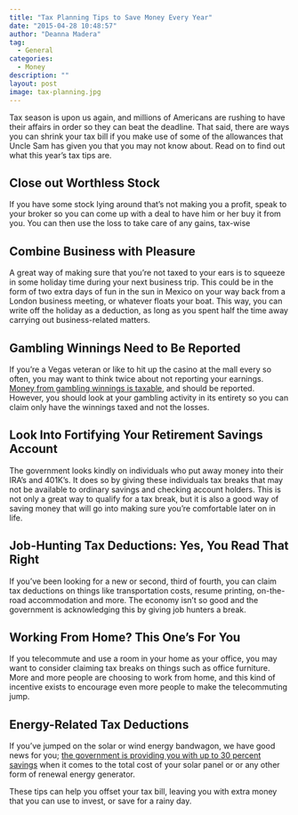 ```yaml
---
title: "Tax Planning Tips to Save Money Every Year"
date: "2015-04-28 10:48:57"
author: "Deanna Madera"
tag:
  - General
categories:
  - Money
description: ""
layout: post
image: tax-planning.jpg
---
```


Tax season is upon us again, and millions of Americans are rushing to have their affairs in order so they can beat the deadline. That said, there are ways you can shrink your tax bill if you make use of some of the allowances that Uncle Sam has given you that you may not know about. Read on to find out what this year’s tax tips are.

## Close out Worthless Stock

If you have some stock lying around that’s not making you a profit, speak to your broker so you can come up with a deal to have him or her buy it from you. You can then use the loss to take care of any gains, tax-wise

## Combine Business with Pleasure

A great way of making sure that you’re not taxed to your ears is to squeeze in some holiday time during your next business trip. This could be in the form of two extra days of fun in the sun in Mexico on your way back from a London business meeting, or whatever floats your boat. This way, you can write off the holiday as a deduction, as long as you spent half the time away carrying out business-related matters.

## Gambling Winnings Need to Be Reported

If you’re a Vegas veteran or like to hit up the casino at the mall every so often, you may want to think twice about not reporting your earnings. [Money from gambling winnings is taxable](https://www.foxbusiness.com/personal-finance/2013/09/19/uncle-sam-wants-his-cut-on-your-gambling-winnings/), and should be reported. However, you should look at your gambling activity in its entirety so you can claim only have the winnings taxed and not the losses.

## Look Into Fortifying Your Retirement Savings Account

The government looks kindly on individuals who put away money into their IRA’s and 401K’s. It does so by giving these individuals tax breaks that may not be available to ordinary savings and checking account holders. This is not only a great way to qualify for a tax break, but it is also a good way of saving money that will go into making sure you’re comfortable later on in life.

## Job-Hunting Tax Deductions: Yes, You Read That Right

If you’ve been looking for a new or second, third of fourth, you can claim tax deductions on things like transportation costs, resume printing, on-the-road accommodation and more. The economy isn’t so good and the government is acknowledging this by giving job hunters a break.

## Working From Home? This One’s For You

If you telecommute and use a room in your home as your office, you may want to consider claiming tax breaks on things such as office furniture. More and more people are choosing to work from home, and this kind of incentive exists to encourage even more people to make the telecommuting jump.

## Energy-Related Tax Deductions

If you’ve jumped on the solar or wind energy bandwagon, we have good news for you; [the government is providing you with up to 30 percent savings](https://energy.gov/savings) when it comes to the total cost of your solar panel or or any other form of renewal energy generator.

These tips can help you offset your tax bill, leaving you with extra money that you can use to invest, or save for a rainy day.
